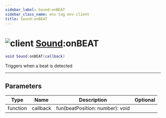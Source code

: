 ```yaml
---
sidebar_label: Sound:onBEAT
sidebar_class_name: env-tag env-client
title: Sound:onBEAT
---
```


# <img src='/img/wiki/client.png' alt='client' classname='env-tag' /> [Sound](../sound/README.md):onBEAT

```lua
void Sound:onBEAT(callback)
```

Triggers when a beat is detected<br/>

-----------------
## Parameters

| Type   | Name | Description | Optional |
| ------ | ---- | ----------- | -------: |
| function | callback | fun(beatPosition: number): void |   |
